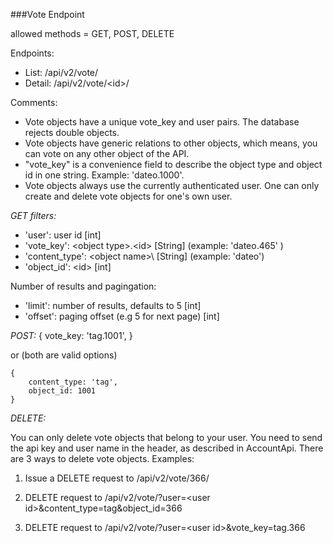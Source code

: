###Vote Endpoint

allowed methods = GET, POST, DELETE

Endpoints:

* List: /api/v2/vote/
* Detail: /api/v2/vote/\<id\>/

Comments:
* Vote objects have a unique vote_key and user pairs. The database rejects double objects.  
* Vote objects have generic relations to other objects, which means, you can vote on any other object of the API.
* "vote_key" is a convenience field to describe the object type and object id in one string. Example: 'dateo.1000'.
* Vote objects always use the currently authenticated user. One can only create and delete vote objects for one's own user.

*GET filters:*

* 'user': user id [int]
* 'vote_key': \<object type\>.\<id\> [String] (example: 'dateo.465' )
* 'content_type': \<object name>\  [String] (example: 'dateo')
* 'object_id': \<id\> [int]

Number of results and pagingation:
* 'limit': number of results, defaults to 5 [int]
* 'offset': paging offset (e.g 5 for next page) [int]


*POST:*
	{
		vote_key: 'tag.1001',
	}

or (both are valid options)

	{
		content_type: 'tag',
		object_id: 1001
	}


*DELETE:*

You can only delete vote objects that belong to your user. You need to send the api key and user name in the header, as described in AccountApi. There are 3 ways to delete vote objects. Examples:

1. Issue a DELETE request to /api/v2/vote/366/

2. DELETE request to /api/v2/vote/?user=\<user id\>&content_type=tag&object_id=366

3. DELETE request to /api/v2/vote/?user=\<user id\>&vote_key=tag.366

